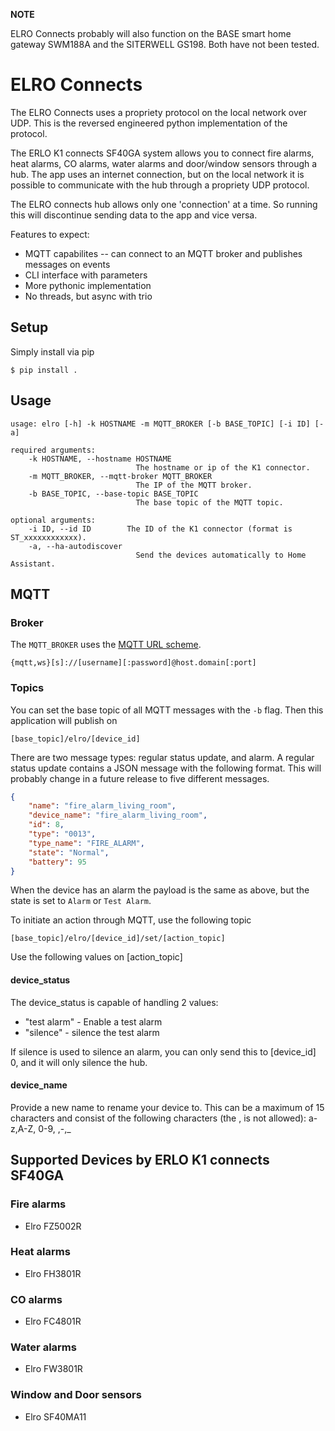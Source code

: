 **NOTE**

ELRO Connects probably will also function on the BASE smart home gateway SWM188A and the SITERWELL GS198. Both have not been tested.

# ELRO Connects

The ELRO Connects uses a propriety protocol on the local network over UDP. This is the reversed engineered python implementation of the protocol.

The ERLO K1 connects SF40GA system allows you to connect fire alarms, heat alarms, CO alarms, water alarms and door/window sensors through a hub. The app uses an internet connection, but on the local network it is possible to communicate with the hub through a propriety UDP protocol.

The ELRO connects hub allows only one 'connection' at a time. So running this will discontinue sending data to the app and vice versa.

Features to expect:
* MQTT capabilites -- can connect to an MQTT broker and publishes messages on events
* CLI interface with parameters
* More pythonic implementation
* No threads, but async with trio

## Setup
Simply install via pip

    $ pip install .

## Usage

    usage: elro [-h] -k HOSTNAME -m MQTT_BROKER [-b BASE_TOPIC] [-i ID] [-a]

    required arguments:
        -k HOSTNAME, --hostname HOSTNAME
                                The hostname or ip of the K1 connector.
        -m MQTT_BROKER, --mqtt-broker MQTT_BROKER
                                The IP of the MQTT broker.
        -b BASE_TOPIC, --base-topic BASE_TOPIC
                                The base topic of the MQTT topic.

    optional arguments:
        -i ID, --id ID        The ID of the K1 connector (format is ST_xxxxxxxxxxxx).
        -a, --ha-autodiscover
                                Send the devices automatically to Home Assistant.


## MQTT

### Broker

The `MQTT_BROKER` uses the [MQTT URL scheme](https://github.com/mqtt/mqtt.github.io/wiki/URI-Scheme).

    {mqtt,ws}[s]://[username][:password]@host.domain[:port]

### Topics

You can set the base topic of all MQTT messages with the `-b` flag. Then this application will publish on

    [base_topic]/elro/[device_id]
    
There are two message types: regular status update, and alarm. A regular status update contains a JSON message with the following format. This will probably change in a future release to five different messages.

```JSON
{
    "name": "fire_alarm_living_room", 
    "device_name": "fire_alarm_living_room", 
    "id": 8, 
    "type": "0013", 
    "type_name": "FIRE_ALARM", 
    "state": "Normal", 
    "battery": 95
}
```

When the device has an alarm the payload is the same as above, but the state is set to `Alarm` or `Test Alarm`.

To initiate an action through MQTT, use the following topic

    [base_topic]/elro/[device_id]/set/[action_topic]

Use the following values on [action_topic]

#### device_status

The device_status is capable of handling 2 values:
* "test alarm" - Enable a test alarm
* "silence" - silence the test alarm

If silence is used to silence an alarm, you can only send this to [device_id] 0, and it will only silence the hub.

#### device_name

Provide a new name to rename your device to. This can be a maximum of 15 characters and consist of the following characters (the , is not allowed): a-z,A-Z, 0-9, ,-,_

## Supported Devices by ERLO K1 connects SF40GA
### Fire alarms
* Elro FZ5002R
### Heat alarms
* Elro FH3801R
### CO alarms
* Elro FC4801R
### Water alarms
* Elro FW3801R
### Window and Door sensors
* Elro SF40MA11
